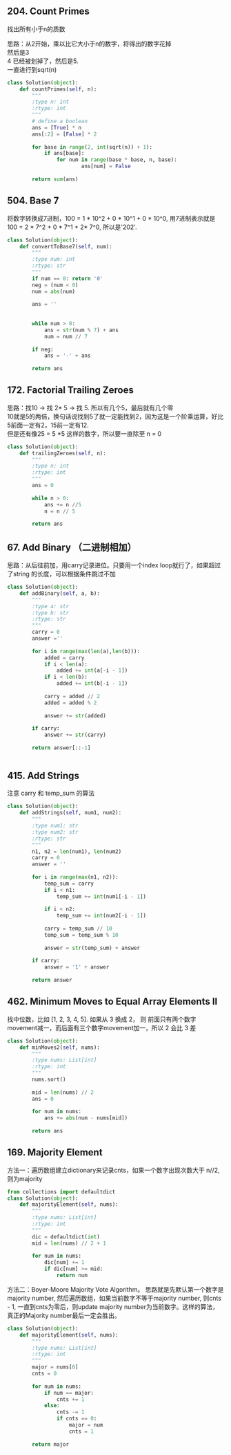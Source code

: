 ## 204. Count Primes

找出所有小于n的质数    

思路：从2开始，乘以比它大小于n的数字，将得出的数字花掉    
      然后是3    
      4 已经被划掉了，然后是5.    
      一直进行到sqrt(n)    
```Python
class Solution(object):
    def countPrimes(self, n):
        """
        :type n: int
        :rtype: int
        """
        # define a boolean
        ans = [True] * n
        ans[:2] = [False] * 2
        
        for base in range(2, int(sqrt(n)) + 1):
            if ans[base]:
                for num in range(base * base, n, base):
                        ans[num] = False
        
        return sum(ans)
```
## 504. Base 7 
将数字转换成7进制，100 = 1 * 10^2 + 0 * 10^1 + 0 * 10^0, 用7进制表示就是 100 = 2 * 7^2 + 0 * 7^1 + 2* 7^0, 所以是'202'. 

```Python
class Solution(object):
    def convertToBase7(self, num):
        """
        :type num: int
        :rtype: str
        """
        if num == 0: return '0'
        neg = (num < 0)
        num = abs(num)
        
        ans = ''
        
        
        while num > 0:
            ans = str(num % 7) + ans
            num = num // 7 
        
        if neg:
            ans = '-' + ans
            
        return ans
```
## 172. Factorial Trailing Zeroes
思路：找10 -> 找 2* 5 -> 找 5. 所以有几个5，最后就有几个零           
10就是5的两倍，换句话说找到5了就一定能找到2，因为这是一个阶乘运算，好比5前面一定有2，15前一定有12.     
但是还有像25 = 5 *5 这样的数字，所以要一直除至 n = 0
```Python
class Solution(object):
    def trailingZeroes(self, n):
        """
        :type n: int
        :rtype: int
        """
        ans = 0
        
        while n > 0:
            ans += n //5
            n = n // 5
            
        return ans
```
## 67. Add Binary （二进制相加）
思路：从后往前加，用carry记录进位。只要用一个index loop就行了，如果超过了string 的长度，可以根据条件跳过不加

```Python
class Solution(object):
    def addBinary(self, a, b):
        """
        :type a: str
        :type b: str
        :rtype: str
        """
        carry = 0
        answer =''
        
        for i in range(max(len(a),len(b))):
            added = carry
            if i < len(a):
                added += int(a[-i - 1])
            if i < len(b):
                added += int(b[-i - 1])
            
            carry = added // 2
            added = added % 2
            
            answer += str(added)
         
        if carry:
            answer += str(carry)
        
        return answer[::-1]
            
```
## 415. Add Strings
注意 carry 和 temp_sum 的算法
```Python
class Solution(object):
    def addStrings(self, num1, num2):
        """
        :type num1: str
        :type num2: str
        :rtype: str
        """
        n1, n2 = len(num1), len(num2)
        carry = 0
        answer = ''
        
        for i in range(max(n1, n2)):
            temp_sum = carry
            if i < n1:
                temp_sum += int(num1[-i - 1])
                
            if i < n2:
                temp_sum += int(num2[-i - 1])
                
            carry = temp_sum // 10
            temp_sum = temp_sum % 10
            
            answer = str(temp_sum) + answer
            
        if carry:
            answer = '1' + answer
            
        return answer
```
## 462. Minimum Moves to Equal Array Elements II
找中位数，比如 [1, 2, 3, 4, 5]. 如果从 3 换成 2， 则 前面只有两个数字movement减一，而后面有三个数字movement加一，所以 2 会比 3 差
```Python
class Solution(object):
    def minMoves2(self, nums):
        """
        :type nums: List[int]
        :rtype: int
        """
        nums.sort()
        
        mid = len(nums) // 2
        ans = 0
        
        for num in nums:
            ans += abs(num - nums[mid])
            
        return ans
```
## 169. Majority Element
方法一：遍历数组建立dictionary来记录cnts，如果一个数字出现次数大于 n//2, 则为majority
``` Python
from collections import defaultdict
class Solution(object):
    def majorityElement(self, nums):
        """
        :type nums: List[int]
        :rtype: int
        """
        dic = defaultdict(int)
        mid = len(nums) // 2 + 1
        
        for num in nums:
            dic[num] += 1
            if dic[num] >= mid:
                return num
```
方法二：Boyer-Moore Majority Vote Algorithm。 思路就是先默认第一个数字是majority number, 然后遍历数组，如果当前数字不等于majority number, 则cnts - 1, 一直到cnts为零后，则update majority number为当前数字。这样的算法，真正的Majority number最后一定会胜出。
```Python
class Solution(object):
    def majorityElement(self, nums):
        """
        :type nums: List[int]
        :rtype: int
        """
        major = nums[0]
        cnts = 0
        
        for num in nums:
            if num == major:
                cnts += 1
            else:
                cnts -= 1
                if cnts == 0:
                    major = num
                    cnts = 1
        
        return major
```
